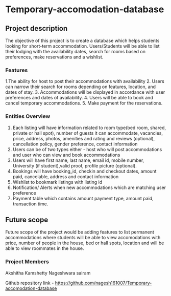 # Temporary-accomodation-database

## Project description 

The objective of this project is to create a database which helps students looking for short-term accommodation. Users/Students will be able to list their lodging with the availability dates, search for rooms based on preferences, make reservations and a wishlist.

### Features 

1.The ability for host to post their accommodations with availability
2. Users can narrow their search for rooms depending on features, location, and dates of stay.
3. Accommodations will be displayed in accordance with user preferences and dates of availability.
4. Users will be able to book and cancel temporary accommodations.
5. Make payment for the reservations.


### Entities Overview

1. Each listing will have information related to room type(bed room, shared, private or hall spot), number of guests it can accommodate, vacancies, price, address, photos, amenities and rating and reviews (optional), cancellation policy, gender preference, contact information
2. Users can be of two types either - host who will post accommodations and user who can view and book accommodations
3. Users will have first name, last name, email id, mobile number, University (if student),valid proof, profile picture (optional).
4. Bookings will have booking_id, checkin and checkout dates, amount paid, cancelable, address and contact information
5. Wishlist to bookmark listings with listing id
6. Notification/ Alerts when new accommodations which are matching user preference
7. Payment table which contains amount payment type, amount paid, transaction time.

## Future scope

Future scope of the project would be adding features to list permanent accommodations where students will be able to view accomodations with price, number of people in the house, bed or hall spots, location and will be able to view roommates in the house.


### Project Members

Akshitha Kamshetty
Nageshwara sairam

Github repository link - https://github.com/nagesh161007/Temporary-accomodation-database
